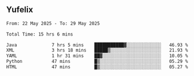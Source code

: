 ## Yufelix

<!--START_SECTION:waka-->

```txt
From: 22 May 2025 - To: 29 May 2025

Total Time: 15 hrs 6 mins

Java             7 hrs 5 mins    ███████████▓░░░░░░░░░░░░░   46.93 %
XML              3 hrs 18 mins   █████▒░░░░░░░░░░░░░░░░░░░   21.93 %
YAML             1 hr 31 mins    ██▓░░░░░░░░░░░░░░░░░░░░░░   10.05 %
Python           47 mins         █▒░░░░░░░░░░░░░░░░░░░░░░░   05.29 %
HTML             47 mins         █▒░░░░░░░░░░░░░░░░░░░░░░░   05.27 %
```

<!--END_SECTION:waka-->

